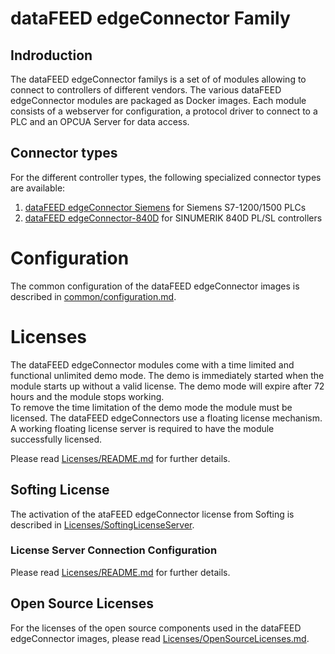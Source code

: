 # dataFEED edgeConnector Family

## Indroduction

The dataFEED edgeConnector familys is a set of of modules allowing to connect to controllers of different vendors.
The various dataFEED edgeConnector modules are packaged as Docker images.
Each module consists of a webserver for configuration, a protocol driver to connect to a PLC and an OPCUA Server for data access.

## Connector types

For the different controller types, the following specialized connector types are available:

  1. [dataFEED edgeConnector Siemens](edgeconnector-siemens/README.md) for Siemens S7-1200/1500 PLCs
  2. [dataFEED edgeConnector-840D](edgeconnector-840d/README.md) for SINUMERIK 840D PL/SL controllers

# Configuration

The common configuration of the dataFEED edgeConnector images is described in [common/configuration.md](common/configuration.md).

# Licenses

The dataFEED edgeConnector modules come with a time limited and functional unlimited demo mode.
The demo is immediately started when the module starts up without a valid license.
The demo mode will expire after 72 hours and the module stops working.  
To remove the time limitation of the demo mode the module must be licensed.
The dataFEED edgeConnectors use a floating license mechanism.
A working floating license server is required to have the module successfully licensed.  

Please read [Licenses/README.md](Licenses/README.md) for further details.

## Softing License

The activation of the ataFEED edgeConnector license from Softing is described in [Licenses/SoftingLicenseServer](Licenses/SoftingLicenseServer/README.md).

### License Server Connection Configuration

Please read [Licenses/README.md](Licenses/README.md#license-server-connection-configuration) for further details.


## Open Source Licenses

For the licenses of the open source components used in the dataFEED edgeConnector images, please read [Licenses/OpenSourceLicenses.md](Licenses/OpenSourceLicenses.md).
